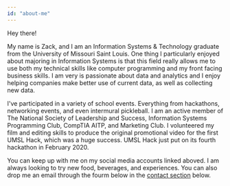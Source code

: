 ```yaml
---
id: "about-me"
---
```


Hey there!

My name is Zack, and I am an Information Systems & Technology graduate from the University of Missouri Saint Louis. One thing I particularly enjoyed about majoring in Information Systems is that this field really allows me to use both my technical skills like computer programming and my front facing business skills. I am very is passionate about data and analytics and I enjoy helping companies make better use of current data, as well as collecting new data.

I've participated in a variety of school events. Everything from hackathons, networking events, and even intermural pickleball. I am an active member of The National Society of Leadership and Success, Information Systems Programming Club, CompTIA AITP, and Marketing Club. I volunteered my film and editing skills to produce the original promotional video for the first UMSL Hack, which was a huge success. UMSL Hack just put on its fourth hackathon in February 2020.

You can keep up with me on my social media accounts linked aboved. I am always looking to try new food, beverages, and experiences. You can also drop me an email through the fourm below in the [contact section](#contact) below.
